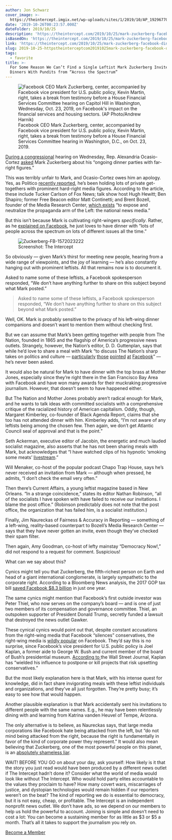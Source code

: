 ```yaml
---
author: Jon Schwarz
cover_image: >-
  https://theintercept.imgix.net/wp-uploads/sites/1/2019/10/AP_19296770113798-1572019745-e1572019836438.jpg?auto=compress%2Cformat&q=90&fit=crop&w=1200&h=800
date: '2019-10-26T00:23:57.000Z'
dateFolder: 2019/10/25
description: 'https://theintercept.com/2019/10/25/mark-zuckerberg-facebook-dinners/'
isBasedOn: 'https://theintercept.com/2019/10/25/mark-zuckerberg-facebook-dinners/'
link: 'https://theintercept.com/2019/10/25/mark-zuckerberg-facebook-dinners/'
slug: 2019-10-25-httpstheinterceptcom20191025mark-zuckerberg-facebook-dinners
tags:
  - favorite
title: >-
  For Some Reason We Can’t Find a Single Leftist Mark Zuckerberg Invited To His
  Dinners With Pundits from “Across the Spectrum”
---
```

<figure><img alt="Facebook CEO Mark Zuckerberg, center, accompanied by Facebook vice president for U.S. public policy, Kevin Martin, right, takes a break from testimony before a House Financial Services Committee hearing on Capitol Hill in Washington, Wednesday, Oct. 23, 2019, on Facebook's impact on the financial services and housing sectors. (AP Photo/Andrew Harnik)" src="https://theintercept.imgix.net/wp-uploads/sites/1/2019/10/AP_19296770113798-1572019745-e1572019836438.jpg?auto=compress%2Cformat&amp;q=90&amp;fit=crop&amp;w=2000&amp;h=1000"/><figcaption>Facebook CEO Mark Zuckerberg, center, accompanied by Facebook vice president for U.S. public policy, Kevin Martin, right, takes a break from testimony before a House Financial Services Committee hearing in Washington, D.C., on Oct. 23, 2019.</figcaption></figure>
<p><u>During a congressional</u> hearing on Wednesday, Rep. Alexandria Ocasio-Cortez <a href="https://twitter.com/BrookeOnAir/status/1187100670911864832">asked</a> Mark Zuckerberg about his “ongoing dinner parties with far-right figures.”</p>
<p>This was terribly unfair to Mark, and Ocasio-Cortez owes him an apology. Yes, as Politico <a href="https://www.politico.com/news/2019/10/14/facebook-zuckerberg-conservatives-private-meetings-046663">recently reported</a>, he’s been holding lots of private get-togethers with prominent hard-right media figures. According to the article, these include Tucker Carlson of Fox News; talk show host Hugh Hewitt; Ben Shapiro; former Free Beacon editor Matt Continetti; and Brent Bozell, founder of the Media Research Center, <a href="https://www.mrc.org/about">which exists</a> “to expose and neutralize the propaganda arm of the Left: the national news media.”</p>
<p>But this isn’t because Mark is cultivating right-wingers <em>specifically</em>. Rather, as he <a href="https://www.facebook.com/zuck/posts/10109760864675741">explained on Facebook</a>, he just loves to have dinner with “lots of people across the spectrum on lots of different issues all the time.”</p>
<figure><img alt="Zuckerberg-FB-1572023222" src="https://theintercept.imgix.net/wp-uploads/sites/1/2019/10/Zuckerberg-FB-1572023222.jpg?auto=compress%2Cformat&amp;q=90&amp;w=1024&amp;h=326"/><figcaption>Screenshot: The Intercept</figcaption></figure>
<p>So obviously — given Mark’s thirst for meeting new people, hearing from a wide range of viewpoints, and the joy of learning — he’s also constantly hanging out with prominent leftists. All that remains now is to document it.</p>
<p>Asked to name some of these leftists, a Facebook spokesperson responded, “We don’t have anything further to share on this subject beyond what Mark posted.”</p>
<blockquote data-reactid="197">Asked to name some of these leftists, a Facebook spokesperson responded, “We don’t have anything further to share on this subject beyond what Mark posted.”</blockquote>
<p>Well, OK. Mark is probably sensitive to the privacy of his left-wing dinner companions and doesn’t want to mention them without checking first.</p>
<p>But we can assume that Mark’s been getting together with people from The Nation, founded in 1865 and the flagship of America’s progressive news outlets. Strangely, however, the Nation’s editor, D. D. Guttenplan, says that while he’d love to share a meal with Mark “to discuss The Nation’s sharp takes on politics and culture — <a href="http://thenation.com/article/in-facebook-we-antitrust/">particularly</a> <a href="https://www.thenation.com/article/break-facebooks-power-and-renew-journalism/">those</a> <a href="https://www.thenation.com/article/hey-facebook-im-quitting-you-and-its-not-just-about-cambridge-analytica/">pointed</a> <a href="https://www.thenation.com/article/dont-delete-facebook-regulate-it/">at</a> <a href="https://www.thenation.com/article/facebook-spies-alterman/">Facebook</a>” — he’s never been asked.</p>
<p>It would also be natural for Mark to have dinner with the top brass at Mother Jones, especially since they’re right there in the San Francisco Bay Area with Facebook and have won many awards for their muckraking progressive journalism. However, that doesn’t seem to have happened either.</p>
<p>But The Nation and Mother Jones probably aren’t radical enough for Mark, and he wants to talk ideas with committed socialists with a comprehensive critique of the racialized history of American capitalism. Oddly, though, Margaret Kimberley, co-founder of Black Agenda Report, claims that she too has not attended dinner with him. Kimberley adds, “I’m not aware of any leftists being among the chosen few. Then again, we don’t get Atlantic Council seal of approval and that is the point.”</p>
<p>Seth Ackerman, executive editor of Jacobin, the energetic and much lauded socialist magazine, also asserts that he has not been sharing meals with Mark, but acknowledges that “I have watched clips of his hypnotic ‘smoking some meats’ <a href="https://www.youtube.com/watch?v=eBxTEoseZak">livestream</a>.”</p>
<p>Will Menaker, co-host of the popular podcast Chapo Trap House, says he’s never received an invitation from Mark — although when pressed, he admits, “I don’t check the email very often.”</p>
<p>Then there’s Current Affairs, a young leftist magazine based in New Orleans. “In a strange coincidence,” states its editor Nathan Robinson, “all of the socialists I have spoken with have failed to receive our invitations. I blame the post office.” (Robinson predictably does not note that the post office, the organization that has failed him, is a socialist institution.)</p>
<p>Finally, Jim Naureckas of Fairness &amp; Accuracy in Reporting — something of a left-wing, reality-based counterpart to Bozell’s Media Research Center — says that they have never gotten an invite, even though they’ve checked their spam filter.</p>
<p>Then again, Amy Goodman, co-host of lefty mainstay “Democracy Now!,” did not respond to a request for comment. Suspicious!</p>
<p>What can we say about this?</p>
<p>Cynics might tell you that Zuckerberg, the fifth-richest person on Earth and head of a giant international conglomerate, is largely sympathetic to the corporate right. According to a Bloomberg News analysis, the 2017 GOP tax bill <a href="https://www.bloomberg.com/opinion/articles/2019-01-14/trump-tax-cut-turns-out-both-better-and-worse">saved Facebook $8.3 billion</a> in just one year.</p>
<p>The same cynics might mention that Facebook’s first outside investor was Peter Thiel, who now serves on the company’s board — and is one of just two members of its compensation and governance committee. Thiel, an outspoken supporter of President Donald Trump, secretly funded a lawsuit that destroyed the news outlet Gawker.</p>
<p>These cynical cynics would point out that, despite constant accusations from the right-wing media that Facebook “silences” conservatives, the right-wing media is <a href="https://twitter.com/kevinroose/status/1186378064835428352">wildly popular</a> on Facebook. They’d say this is no surprise, since Facebook’s vice president for U.S. public policy is Joel Kaplan, a former aide to George W. Bush and current member of the board of Bush’s presidential museum. <a href="https://www.wsj.com/articles/facebooks-lonely-conservative-takes-on-a-power-position-11545570000">According to </a>the Wall Street Journal, Kaplan has “wielded his influence to postpone or kill projects that risk upsetting conservatives.”</p>
<p>But the most likely explanation here is that Mark, with his intense quest for knowledge, did in fact share invigorating meals with these leftist individuals and organizations, and they’ve all just forgotten. They’re pretty busy; it’s easy to see how that would happen.</p>
<p>Another plausible explanation is that Mark accidentally sent his invitations to different people with the same names. E.g., he may have been relentlessly dining with and learning from Katrina vanden Heuvel of Tempe, Arizona.</p>
<p>The only alternative is to believe, as Naureckas says, that large media corporations like Facebook hate being attacked from the left, but “do not mind being attacked from the right, because the right is fundamentally in favor of the kind of corporate power they represent.” It would also mean believing that Zuckerberg, one of the most powerful people on this planet, is an <a href="https://mashable.com/article/mark-zuckerberg-lying-about-facebook/">absolutely shameless liar</a>.</p>
<p>WAIT! BEFORE YOU GO on about your day, ask yourself: How likely is it that the story you just read would have been produced by a different news outlet if The Intercept hadn’t done it? Consider what the world of media would look like without The Intercept. Who would hold party elites accountable to the values they proclaim to have? How many covert wars, miscarriages of justice, and dystopian technologies would remain hidden if our reporters weren’t on the beat? The kind of reporting we do is essential to democracy, but it is not easy, cheap, or profitable. The Intercept is an independent nonprofit news outlet. We don’t have ads, so we depend on our members to help us hold the powerful to account. Joining is simple and doesn’t need to cost a lot: You can become a sustaining member for as little as $3 or $5 a month. That’s all it takes to support the journalism you rely on.</p>
<p> <a data-analytics-id="piano-donate" href="https://join.theintercept.com/donate/now/?_ptid=%7Bkpdx%7DAAAA-H9UPBXw6QoKaHNaeW9BV21JRRIQbDhyZjZxNmpta2FyOGsxdhoMRVhQTUpUUTVYSklBIiUxODA4MTFvMGM4LTAwMDAzMHNwMTEybnNyOTlwdHRiaGtpbWswKhpzaG93VGVtcGxhdGUxRENFWjMzTFZEOEEyMjABOgxPVFBDOE8xNFg2SThCDU9UVjZYRk4xUUVQNVBSS3YtMjAyMi0xMC0wMi0wNy0wOS01OS01ODQtVlNJdndocklTVDg3SWgyVS1kYmRmMmMzNzIwYmFhNmNiOTM5ZjEyMzY5ZGMwYmJmNVoMNTIuNy4xMTQuMjEzYgNkbGNot9rrmQZwFXgE&amp;amount=10&amp;recurring_period=months&amp;referrer_post_id=274804&amp;referrer_url=https%3A%2F%2Ftheintercept.com%2F2019%2F10%2F25%2Fmark-zuckerberg-facebook-dinners%2F&amp;source=web_intercept_20220321_article_longask-monthly"> Become a Member  </a> </p>

